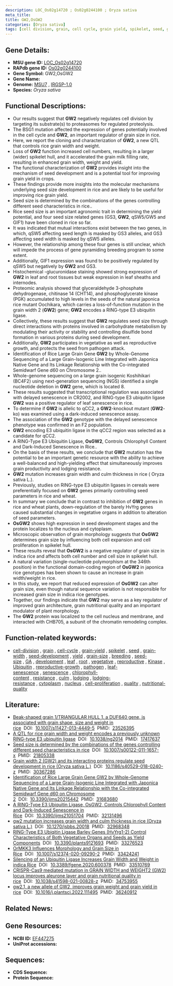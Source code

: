 ```yaml
---
description: LOC_Os02g14720 ; Os02g0244100 ; Oryza sativa
meta_title:
title: GW2,OsGW2
categories: [Oryza sativa]
tags: [cell division, grain, cell cycle, grain yield, spikelet, seed, grain width, seed development, yield, grain size, breeding, seed size, GA, development, leaf, root, vegetative, reproductive, Kinase, Ubiquitin, reproductive growth, pathogen, leaf senescence, senescence, chlorophyll content, resistance, culm, lodging, lodging resistance, cytoplasm, nucleus, cell proliferation, quality, nutritional quality]
---
```


## Gene Details:
- **MSU gene ID:** [LOC_Os02g14720](http://rice.uga.edu/cgi-bin/ORF_infopage.cgi?orf=LOC_Os02g14720)  
- **RAPdb gene ID:** [Os02g0244100](https://rapdb.dna.affrc.go.jp/locus/?name=Os02g0244100)  
- **Gene Symbol:** GW2,OsGW2
- **Gene Name:**
- **Genome:**  [MSU7](http://rice.uga.edu/)&nbsp;,&nbsp;[IRGSP-1.0](https://rapdb.dna.affrc.go.jp/download/irgsp1.html)
- **Species:** *Oryza sativa*

## Functional Descriptions:
   - Our results suggest that **GW2** negatively regulates cell division by targeting its substrate(s) to proteasomes for regulated proteolysis.
   - The BSG1 mutation affected the expression of genes potentially involved in the cell cycle and **GW2**, an important regulator of grain size in rice.
   - Here, we report the cloning and characterization of **GW2**, a new QTL that controls rice grain width and weight.
   - Loss of **GW2** function increased cell numbers, resulting in a larger (wider) spikelet hull, and it accelerated the grain milk filling rate, resulting in enhanced grain width, weight and yield.
   - The functional characterization of **GW2** provides insight into the mechanism of seed development and is a potential tool for improving grain yield in crops.
   - These findings provide more insights into the molecular mechanisms underlying seed size development in rice and are likely to be useful for improving rice grain yield.
   - Seed size is determined by the combinations of the genes controlling different seed characteristics in rice..
   - Rice seed size is an important agronomic trait in determining the yield potential, and four seed size related genes (GS3, **GW2**, qSW5/GW5 and GIF1) have been cloned in rice so far.
   - It was indicated that mutual interactions exist between the two genes, in which, qSW5 affecting seed length is masked by GS3 alleles, and GS3 affecting seed width is masked by qSW5 alleles.
   - However, the relationship among these four genes is still unclear, which will impede the process of gene pyramiding breeding program to some extent.
   - Additionally, GIF1 expression was found to be positively regulated by qSW5 but negatively by **GW2** and GS3.
   - Histochemical <a6><c2>-glucuronidase staining showed strong expression of **GW2** in leaf and root tissues but weak expression in leaf sheaths and internodes.
   - Proteomic analysis showed that glyceraldehyde 3-phosphate dehydrogenase, chitinase 14 (CHT14), and phosphoglycerate kinase (PGK) accumulated to high levels in the seeds of the natural japonica rice mutant Oochikara, which carries a loss-of-function mutation in the grain width 2 (**GW2**) gene; **GW2** encodes a RING-type E3 ubiquitin ligase.
   - Collectively, these results suggest that **GW2** regulates seed size through direct interactions with proteins involved in carbohydrate metabolism by modulating their activity or stability and controlling disulfide bond formation in various proteins during seed development.
   - Additionally, **GW2** participates in vegetative as well as reproductive growth, and protects the seed from pathogen attack.
   - Identification of Rice Large Grain Gene **GW2** by Whole-Genome Sequencing of a Large Grain-Isogenic Line Integrated with Japonica Native Gene and Its Linkage Relationship with the Co-integrated Semidwarf Gene d60 on Chromosome 2..
   - Whole-genome sequencing on a large grain isogenic Koshihikari (BC4F2) using next-generation sequencing (NGS) identified a single nucleotide deletion in **GW2** gene, which is located 8.
   - These results suggested that transcriptional regulation was associated with delayed senescence in CR2002, and RING-type E3 ubiquitin ligase **GW2** was a positive regulator of leaf senescence in rice.
   - To determine if **GW2** is allelic to qCC2, a **GW2**-knockout mutant (**GW2**-ko) was examined using a dark-induced senescence assay.
   - The association of the **GW2** genotype with the delayed senescence phenotype was confirmed in an F2 population.
   - **GW2** encoding E3 ubiquitin ligase in the qCC2 region was selected as a candidate for qCC2.
   - A RING-Type E3 Ubiquitin Ligase, **OsGW2**, Controls Chlorophyll Content and Dark-Induced Senescence in Rice..
   - On the basis of these results, we conclude that **GW2** mutation has the potential to be an important genetic resource with the ability to achieve a well-balanced and high-yielding effect that simultaneously improves grain productivity and lodging resistance.
   - **GW2** mutation increases grain width and culm thickness in rice ( Oryza sativa L.).
   - Previously, studies on RING-type E3 ubiquitin ligases in cereals were preferentially focused on **GW2** genes primarily controlling seed parameters in rice and wheat.
   - In summary we conclude that in contrast to inhibition of **GW2** genes in rice and wheat plants, down-regulation of the barely HvYrg genes caused substantial changes in vegetative organs in addition to alteration of seed parameters.
   - **OsGW2** shows high expression in seed development stages and the protein localizes to the nucleus and cytoplasm.
   - Microscopic observation of grain morphology suggests that **OsGW2** determines grain size by influencing both cell expansion and cell proliferation in spikelet hull.
   - These results reveal that **OsGW2** is a negative regulator of grain size in indica rice and affects both cell number and cell size in spikelet hull.
   - A natural variation (single-nucleotide polymorphism at the 346th position) in the functional domain-coding region of **OsGW2** in japonica rice genotypes has been shown to cause an increase in grain width/weight in rice.
   - In this study, we report that reduced expression of **OsGW2** can alter grain size, even though natural sequence variation is not responsible for increased grain size in indica rice genotypes.
   - Together, our findings indicate that **GW2** may serve as a key regulator of improved grain architecture, grain nutritional quality and an important modulator of plant morphology.
   - The **GW2** protein was localized to the cell nucleus and membrane, and interacted with CHB705, a subunit of the chromatin remodeling complex.

## Function-related keywords:
   - [cell-division](/tags/cell-division/)&nbsp;,&nbsp;[grain](/tags/grain/)&nbsp;,&nbsp;[cell-cycle](/tags/cell-cycle/)&nbsp;,&nbsp;[grain-yield](/tags/grain-yield/)&nbsp;,&nbsp;[spikelet](/tags/spikelet/)&nbsp;,&nbsp;[seed](/tags/seed/)&nbsp;,&nbsp;[grain-width](/tags/grain-width/)&nbsp;,&nbsp;[seed-development](/tags/seed-development/)&nbsp;,&nbsp;[yield](/tags/yield/)&nbsp;,&nbsp;[grain-size](/tags/grain-size/)&nbsp;,&nbsp;[breeding](/tags/breeding/)&nbsp;,&nbsp;[seed-size](/tags/seed-size/)&nbsp;,&nbsp;[GA](/tags/GA/)&nbsp;,&nbsp;[development](/tags/development/)&nbsp;,&nbsp;[leaf](/tags/leaf/)&nbsp;,&nbsp;[root](/tags/root/)&nbsp;,&nbsp;[vegetative](/tags/vegetative/)&nbsp;,&nbsp;[reproductive](/tags/reproductive/)&nbsp;,&nbsp;[Kinase](/tags/Kinase/)&nbsp;,&nbsp;[Ubiquitin](/tags/Ubiquitin/)&nbsp;,&nbsp;[reproductive-growth](/tags/reproductive-growth/)&nbsp;,&nbsp;[pathogen](/tags/pathogen/)&nbsp;,&nbsp;[leaf-senescence](/tags/leaf-senescence/)&nbsp;,&nbsp;[senescence](/tags/senescence/)&nbsp;,&nbsp;[chlorophyll-content](/tags/chlorophyll-content/)&nbsp;,&nbsp;[resistance](/tags/resistance/)&nbsp;,&nbsp;[culm](/tags/culm/)&nbsp;,&nbsp;[lodging](/tags/lodging/)&nbsp;,&nbsp;[lodging-resistance](/tags/lodging-resistance/)&nbsp;,&nbsp;[cytoplasm](/tags/cytoplasm/)&nbsp;,&nbsp;[nucleus](/tags/nucleus/)&nbsp;,&nbsp;[cell-proliferation](/tags/cell-proliferation/)&nbsp;,&nbsp;[quality](/tags/quality/)&nbsp;,&nbsp;[nutritional-quality](/tags/nutritional-quality/)

## Literature:
   - [Beak-shaped grain 1/TRIANGULAR HULL 1, a DUF640 gene, is associated with grain shape, size and weight in rice](https://www.doi.org/10.1007/s11427-013-4449-5)&nbsp;&nbsp;DOI:&nbsp;&nbsp;[10.1007/s11427-013-4449-5](https://www.doi.org/10.1007/s11427-013-4449-5)&nbsp;&nbsp;PMID:&nbsp;&nbsp;[23526395](https://pubmed.ncbi.nlm.nih.gov/23526395/)
   - [A QTL for rice grain width and weight encodes a previously unknown RING-type E3 ubiquitin ligase](https://www.doi.org/10.1038/ng2014)&nbsp;&nbsp;DOI:&nbsp;&nbsp;[10.1038/ng2014](https://www.doi.org/10.1038/ng2014)&nbsp;&nbsp;PMID:&nbsp;&nbsp;[17417637](https://pubmed.ncbi.nlm.nih.gov/17417637/)
   - [Seed size is determined by the combinations of the genes controlling different seed characteristics in rice](https://www.doi.org/10.1007/s00122-011-1657-x)&nbsp;&nbsp;DOI:&nbsp;&nbsp;[10.1007/s00122-011-1657-x](https://www.doi.org/10.1007/s00122-011-1657-x)&nbsp;&nbsp;PMID:&nbsp;&nbsp;[21805338](https://pubmed.ncbi.nlm.nih.gov/21805338/)
   - [Grain width 2 (GW2) and its interacting proteins regulate seed development in rice (Oryza sativa L.)](https://www.doi.org/10.1186/s40529-018-0240-z)&nbsp;&nbsp;DOI:&nbsp;&nbsp;[10.1186/s40529-018-0240-z](https://www.doi.org/10.1186/s40529-018-0240-z)&nbsp;&nbsp;PMID:&nbsp;&nbsp;[30367286](https://pubmed.ncbi.nlm.nih.gov/30367286/)
   - [Identification of Rice Large Grain Gene GW2 by Whole-Genome Sequencing of a Large Grain-Isogenic Line Integrated with Japonica Native Gene and Its Linkage Relationship with the Co-integrated Semidwarf Gene d60 on Chromosome 2](https://www.doi.org/10.3390/ijms20215442)&nbsp;&nbsp;DOI:&nbsp;&nbsp;[10.3390/ijms20215442](https://www.doi.org/10.3390/ijms20215442)&nbsp;&nbsp;PMID:&nbsp;&nbsp;[31683680](https://pubmed.ncbi.nlm.nih.gov/31683680/)
   - [A RING-Type E3 Ubiquitin Ligase, OsGW2, Controls Chlorophyll Content and Dark-Induced Senescence in Rice](https://www.doi.org/10.3390/ijms21051704)&nbsp;&nbsp;DOI:&nbsp;&nbsp;[10.3390/ijms21051704](https://www.doi.org/10.3390/ijms21051704)&nbsp;&nbsp;PMID:&nbsp;&nbsp;[32131496](https://pubmed.ncbi.nlm.nih.gov/32131496/)
   - [gw2 mutation increases grain width and culm thickness in rice (Oryza sativa L.)](https://www.doi.org/10.1270/jsbbs.20018)&nbsp;&nbsp;DOI:&nbsp;&nbsp;[10.1270/jsbbs.20018](https://www.doi.org/10.1270/jsbbs.20018)&nbsp;&nbsp;PMID:&nbsp;&nbsp;[32968348](https://pubmed.ncbi.nlm.nih.gov/32968348/)
   - [RING-Type E3 Ubiqitin Ligase Barley Genes (HvYrg1-2) Control Characteristics of Both Vegetative Organs and Seeds as Yield Components](https://www.doi.org/10.3390/plants9121693)&nbsp;&nbsp;DOI:&nbsp;&nbsp;[10.3390/plants9121693](https://www.doi.org/10.3390/plants9121693)&nbsp;&nbsp;PMID:&nbsp;&nbsp;[33276523](https://pubmed.ncbi.nlm.nih.gov/33276523/)
   - [OrMKK3 Influences Morphology and Grain Size in Rice](https://www.doi.org/10.1007/s12374-020-09290-2)&nbsp;&nbsp;DOI:&nbsp;&nbsp;[10.1007/s12374-020-09290-2](https://www.doi.org/10.1007/s12374-020-09290-2)&nbsp;&nbsp;PMID:&nbsp;&nbsp;[33424241](https://pubmed.ncbi.nlm.nih.gov/33424241/)
   - [Silencing of an Ubiquitin Ligase Increases Grain Width and Weight in indica Rice](https://www.doi.org/10.3389/fgene.2020.600378)&nbsp;&nbsp;DOI:&nbsp;&nbsp;[10.3389/fgene.2020.600378](https://www.doi.org/10.3389/fgene.2020.600378)&nbsp;&nbsp;PMID:&nbsp;&nbsp;[33510769](https://pubmed.ncbi.nlm.nih.gov/33510769/)
   - [CRISPR-Cas9 mediated mutation in GRAIN WIDTH and WEIGHT2 (GW2) locus improves aleurone layer and grain nutritional quality in rice](https://www.doi.org/10.1038/s41598-021-00828-z)&nbsp;&nbsp;DOI:&nbsp;&nbsp;[10.1038/s41598-021-00828-z](https://www.doi.org/10.1038/s41598-021-00828-z)&nbsp;&nbsp;PMID:&nbsp;&nbsp;[34753955](https://pubmed.ncbi.nlm.nih.gov/34753955/)
   - [gw2.1, a new allele of GW2, improves grain weight and grain yield in rice](https://www.doi.org/10.1016/j.plantsci.2022.111495)&nbsp;&nbsp;DOI:&nbsp;&nbsp;[10.1016/j.plantsci.2022.111495](https://www.doi.org/10.1016/j.plantsci.2022.111495)&nbsp;&nbsp;PMID:&nbsp;&nbsp;[36240912](https://pubmed.ncbi.nlm.nih.gov/36240912/)

## Related News:

## Gene Resources:
- **NCBI ID:**  [EF447275](http://www.ncbi.nlm.nih.gov/nuccore/EF447275)
- **UniProt accessions:** [](https://www.uniprot.org/uniprotkb//entry)

## Sequences:
- **CDS Sequence:**
- **Protein Sequence:**
